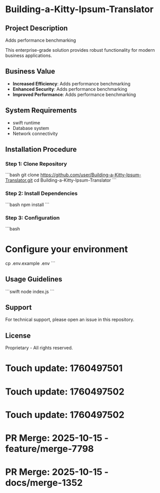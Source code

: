 # Building-a-Kitty-Ipsum-Translator

## Project Description

Adds performance benchmarking

This enterprise-grade solution provides robust functionality for modern business applications.

## Business Value

- **Increased Efficiency**: Adds performance benchmarking
- **Enhanced Security**: Adds performance benchmarking
- **Improved Performance**: Adds performance benchmarking

## System Requirements

- swift runtime
- Database system
- Network connectivity

## Installation Procedure

### Step 1: Clone Repository
\`\`\`bash
git clone https://github.com/user/Building-a-Kitty-Ipsum-Translator.git
cd Building-a-Kitty-Ipsum-Translator
\`\`\`

### Step 2: Install Dependencies
\`\`\`bash
npm install
\`\`\`

### Step 3: Configuration
\`\`\`bash
# Configure your environment
cp .env.example .env
\`\`\`

## Usage Guidelines

\`\`\`swift
node index.js
\`\`\`

## Support

For technical support, please open an issue in this repository.

## License

Proprietary - All rights reserved.

# Touch update: 1760497501

# Touch update: 1760497502

# Touch update: 1760497502

# PR Merge: 2025-10-15 - feature/merge-7798

# PR Merge: 2025-10-15 - docs/merge-1352

